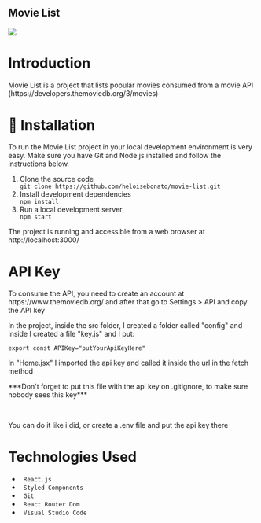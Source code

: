## Movie List
<p align="left"><img src="http://img.shields.io/static/v1?label=STATUS&message=FINISH&color=blue&style=for-the-badge"/></p>

# Introduction
<p> Movie List is a project that lists popular movies consumed from a movie API (https://developers.themoviedb.org/3/movies) </p>

# 📁 Installation
<p> To run the Movie List project in your local development environment is very easy. Make sure you have Git and Node.js installed and follow the instructions below.</p>
<ol>
<li> Clone the source code </li>
<code>git clone https://github.com/heloisebonato/movie-list.git</code>
<li> Install development dependencies </li>
<code>npm install</code>
<li> Run a local development server </li>
 <code>npm start </code>
 </ol>
 <p> The project is running and accessible from a web browser at http://localhost:3000/ </p>

# API Key
<p>To consume the API, you need to create an account at https://www.themoviedb.org/ and after that go to Settings > API and copy the API key</p>
<p>In the project, inside the <bold>src</bold> folder, I created a folder called "config" and inside I created a file "key.js" and I put: </p>
<code>export const APIKey="putYourApiKeyHere" </code>
<p>In "Home.jsx" I imported the api key and called it inside the url in the fetch method </p>
<p> ***Don't forget to put this file with the api key on <bold>.gitignore</bold>, to make sure nobody sees this key***</p>
<br>
<p>You can do it like i did, or create a .env file and put the api key there</p>

 # Technologies Used
 <ul>
 <li> <code> React.js </code> </li>
 <li> <code> Styled Components </code> </li>
 <li> <code> Git </code> </li>
 <li> <code> React Router Dom </code> </li>
<li> <code> Visual Studio Code </code> </li>
 </ul>

